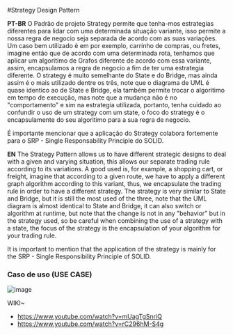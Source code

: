 #Strategy Design Pattern

<strong>PT-BR</strong>
O Padrão de projeto Strategy permite que tenha-mos estrategias diferentes para lidar com uma determinada situação variante, isso permite a nossa regra de negocio seja separada de acordo com as suas variações. Um caso bem utilizado é em por exemplo, carrinho de compras, ou fretes, imagine então que de acordo com uma determinada rota, tenhamos que aplicar um algoritimo de Grafos diferente de acordo com essa variante, assim, encapsulamos a regra de negocio a fim de ter uma estrategia diferente. O strategy é muito semelhante do State e do Bridge, mas ainda assim é o mais utilizado dentre os três, note que o diagrama de UML é quase identico ao de State e Bridge, ela também permite trocar o algoritimo em tempo de execução, mas note que a mudança não é no "comportamento" e sim na estrategia utilizada, portanto, tenha cuidado ao confundir o uso de um strategy com um state, o foco do strategy é o encapsulamente do seu algoritimo para a sua regra de negocio.

É importante mencionar que a aplicação do Strategy colabora fortemente para o SRP - Single Responsability Principle do SOLID.

<strong>EN</strong>
The Strategy Pattern allows us to have different strategic designs to deal with a given and varying situation, this allows our separate trading rule according to its variations. A good used is, for example, a shopping cart, or freight, imagine that according to a given route, we have to apply a different graph algorithm according to this variant, thus, we encapsulate the trading rule in order to have a different strategy. The strategy is very similar to State and Bridge, but it is still the most used of the three, note that the UML diagram is almost identical to State and Bridge, it can also switch or algorithm at runtime, but note that the change is not in any "behavior" but in the strategy used, so be careful when combining the use of a strategy with a state, the focus of the strategy is the encapsulation of your algorithm for your trading rule.

It is important to mention that the application of the strategy is mainly for the SRP - Single Responsibility Principle of SOLID.

### Caso de uso (USE CASE)
![image](https://user-images.githubusercontent.com/50564121/160024604-b2c2e38b-821b-4109-8ad5-c4b08d6889c5.png)


WIKI~ <br>
* https://www.youtube.com/watch?v=mUagTgSnriQ
* https://www.youtube.com/watch?v=rC296hM-S4g